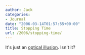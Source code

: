 ```yaml
---
author: Jack
categories:
- Journal
date: "2006-03-14T01:57:55+00:00"
title: Stopping Time
url: /2006/stopping-time/
---
```


It's just an [optical illusion][1]. Isn't it? 

[1]: <http://www.grasshopper.com/mind-games/how-to-stop-time>